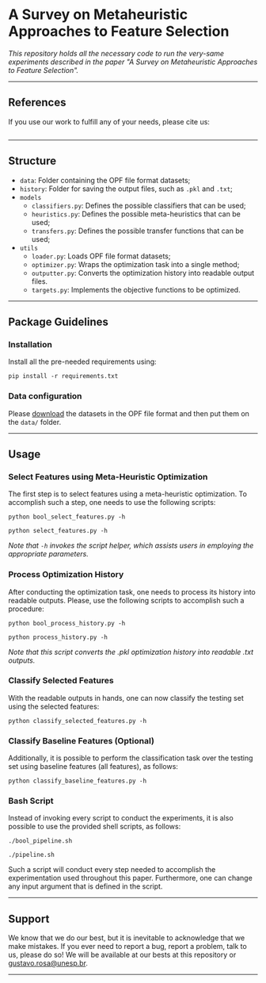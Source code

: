 # A Survey on Metaheuristic Approaches to Feature Selection

*This repository holds all the necessary code to run the very-same experiments described in the paper "A Survey on Metaheuristic Approaches to Feature Selection".*

---

## References

If you use our work to fulfill any of your needs, please cite us:

```
```

---

## Structure

 * `data`: Folder containing the OPF file format datasets;
 * `history`: Folder for saving the output files, such as `.pkl` and `.txt`;
 * `models`
   * `classifiers.py`: Defines the possible classifiers that can be used;
   * `heuristics.py`: Defines the possible meta-heuristics that can be used;
   * `transfers.py`: Defines the possible transfer functions that can be used;
 * `utils`
   * `loader.py`: Loads OPF file format datasets;
   * `optimizer.py`: Wraps the optimization task into a single method;
   * `outputter.py`: Converts the optimization history into readable output files.
   * `targets.py`: Implements the objective functions to be optimized.
   
---

## Package Guidelines

### Installation

Install all the pre-needed requirements using:

```pip install -r requirements.txt```

### Data configuration

Please [download](http://recogna.tech/files/mh_feature_selection/data.tar.gz) the datasets in the OPF file format and then put them on the `data/` folder.

---

## Usage

### Select Features using Meta-Heuristic Optimization

The first step is to select features using a meta-heuristic optimization. To accomplish such a step, one needs to use the following scripts:

```python bool_select_features.py -h```

```python select_features.py -h```

*Note that `-h` invokes the script helper, which assists users in employing the appropriate parameters.*

### Process Optimization History

After conducting the optimization task, one needs to process its history into readable outputs. Please, use the following scripts to accomplish such a procedure:

```python bool_process_history.py -h```

```python process_history.py -h```

*Note that this script converts the .pkl optimization history into readable .txt outputs.*

### Classify Selected Features

With the readable outputs in hands, one can now classify the testing set using the selected features:

```python classify_selected_features.py -h```

### Classify Baseline Features (Optional)

Additionally, it is possible to perform the classification task over the testing set using baseline features (all features), as follows:

```python classify_baseline_features.py -h```

### Bash Script

Instead of invoking every script to conduct the experiments, it is also possible to use the provided shell scripts, as follows:

```./bool_pipeline.sh```

```./pipeline.sh```

Such a script will conduct every step needed to accomplish the experimentation used throughout this paper. Furthermore, one can change any input argument that is defined in the script.

---

## Support

We know that we do our best, but it is inevitable to acknowledge that we make mistakes. If you ever need to report a bug, report a problem, talk to us, please do so! We will be available at our bests at this repository or gustavo.rosa@unesp.br.

---